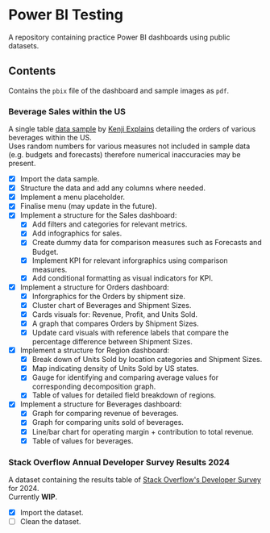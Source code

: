 # Power BI Testing
A repository containing practice Power BI dashboards using public datasets.

## Contents
Contains the ```pbix``` file of the dashboard and sample images as ```pdf```.

### Beverage Sales within the US
A single table [data sample](https://www.youtube.com/redirect?event=video_description&redir_token=QUFFLUhqbmVEQmxYRmp3WU44S0Fud2U0M1VIMTdvVWJ3d3xBQ3Jtc0tuMGE5SmxMYVdwUkxHNExLZzBPcFIyNDZJdklhYS0tSTMxaWJzNnotWVZvLVZESHFVLThXUUI3UlI1enBDQkR5dWRxUHdxb0ZlQms1d25kREZmOXpfSzRPbW9HbDY2Q2tSSWR3TTF4M0xMZGF0OXFpRQ&q=https%3A%2F%2Fview.flodesk.com%2Fpages%2F64956a78e24707d60dfe48c7&v=NISsW-bVAwU) by [Kenji Explains](https://www.youtube.com/@KenjiExplains) detailing the orders of various beverages within the US. <br />
Uses random numbers for various measures not included in sample data (e.g. budgets and forecasts) therefore numerical inaccuracies may be present.

- [x] Import the data sample.
- [x] Structure the data and add any columns where needed.
- [x] Implement a menu placeholder.
- [x] Finalise menu (may update in the future).
- [x] Implement a structure for the Sales dashboard:
    - [x] Add filters and categories for relevant metrics.
    - [x] Add infographics for sales.
    - [x] Create dummy data for comparison measures such as Forecasts and Budget.
    - [x] Implement KPI for relevant inforgraphics using comparison measures.
    - [x] Add conditional formatting as visual indicators for KPI.
- [x] Implement a structure for Orders dashboard:
    - [x] Inforgraphics for the Orders by shipment size.
    - [x] Cluster chart of Beverages and Shipment Sizes.
    - [x] Cards visuals for: Revenue, Profit, and Units Sold.
    - [x] A graph that compares Orders by Shipment Sizes.
    - [x] Update card visuals with reference labels that compare the percentage difference between Shipment Sizes.
- [x] Implement a structure for Region dashboard:
    - [x] Break down of Units Sold by location categories and Shipment Sizes.
    - [x] Map indicating density of Units Sold by US states.
    - [x] Gauge for identifying and comparing average values for corresponding decomposition graph.
    - [x] Table of values for detailed field breakdown of regions.
- [x] Implement a structure for Beverages dashboard:
    - [x] Graph for comparing revenue of beverages.
    - [x] Graph for comparing units sold of beverages.
    - [x] Line/bar chart for operating margin + contribution to total revenue.
    - [x] Table of values for beverages.

### Stack Overflow Annual Developer Survey Results 2024
A dataset containing the results table of [Stack Overflow's Developer Survey](https://survey.stackoverflow.co/?ref=hackernoon.com) for 2024. <br />
Currently **WIP**.

- [x] Import the dataset.
- [ ] Clean the dataset.
